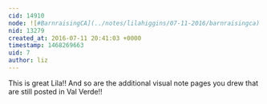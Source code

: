 ```yaml
---
cid: 14910
node: ![#BarnraisingCA](../notes/lilahiggins/07-11-2016/barnraisingca)
nid: 13279
created_at: 2016-07-11 20:41:03 +0000
timestamp: 1468269663
uid: 7
author: liz
---
```


This is great Lila!! And so are the additional visual note pages you drew that are still posted in Val Verde!!